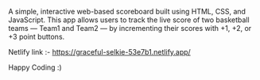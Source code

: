 A simple, interactive web-based scoreboard built using HTML, CSS, and JavaScript. 
This app allows users to track the live score of two basketball teams — Team1 and Team2 — by incrementing their scores with +1, +2, or +3 point buttons.

Netlify link :- https://graceful-selkie-53e7b1.netlify.app/ 

Happy Coding :)
